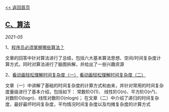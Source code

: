 [<< 返回首页](https://wolf-wolf.github.io/blog_record)

## [C、算法](https://wolf-wolf.github.io/blog_record/article/c_algorithm/index)

*2021-05*

1、[程序员必须掌握哪些算法？](https://www.zhihu.com/question/23148377)

文章的回答中针对算法进行了总结，包括六大基本算法思想、空间/时间复杂度计算方式，同时对算法进行了脑图拆解，并给出了一些兴趣资源

2、[看动画轻松理解时间复杂度（一）](https://www.cxyxiaowu.com/1996.html)
[看动画轻松理解时间复杂度（二）](https://www.cxyxiaowu.com/1984.html)

文章（一）中讲解了基础的时间复杂度的计算方式和由来，并针对常用的时间复杂度量级进行了基本介绍，包括如下： 常数阶O(1)、 线性阶O(n)、平方阶O(n²)、对数阶O(logn)、线性对数阶O(nlogn)；
在文章（二）中介绍了递归的时间复杂度，最好最坏时间复杂度，平均情况时间复杂度以及均摊复杂度的计算方式


